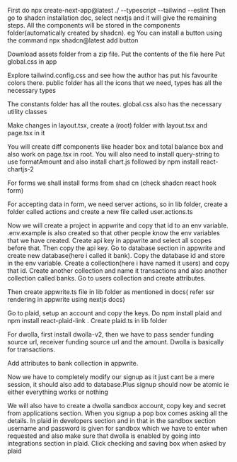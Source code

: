 First do  npx create-next-app@latest ./ --typescript --tailwind --eslint
Then go to shadcn installation doc, select nextjs and it will give the remaining steps.
All the components will be stored in the components folder(automatically created by shadcn). eg You can install a button using the command
npx shadcn@latest add button

Download assets folder from a zip file. Put the contents of the file here
Put global.css in app

Explore tailwind.config.css and see how the author has put his favourite colors there. public folder has all the icons that we need, types has all the necessary types

The constants folder has all the routes. global.css also has the necessary utility classes

Make changes in layout.tsx, create a (root) folder with layout.tsx and page.tsx in it

You will create diff components like header box and total balance box and also work on page.tsx in root. You will also need to install query-string to use formatAmount and also install chart.js followed by npm install react-chartjs-2

For forms we shall install forms from shad cn (check shadcn react hook form)

For accepting data in form, we need server actions, so in lib folder, create a folder called actions and create a new file called user.actions.ts

Now we will create a project in appwrite and copy that id to an env variable. .env.example is also created so that other people know the env variables that we have created. Create api key in appwrite and select all scopes before that. Then copy the api key.
Go to database section in appwrite and create new database(here i called it bank). Copy the database id and store in the env variable. Create a collection(here i have named it users) and copy that id. Create another collection and name it transactions and also another collection called banks. Go to users collection and create  attributes.

Then create appwrite.ts file in lib folder as mentioned in docs( refer ssr rendering in appwrite using nextjs docs)

Go to plaid, setup an account and copy the keys. Do npm install plaid and npm install react-plaid-link . Create plaid.ts in lib folder

For dwolla, first install dwolla-v2, then we have to pass sender funding source url, receiver funding source url and the amount. Dwolla is basically for transactions.

Add attributes to bank collection in appwrite. 

Now we have to completely modify our signup as it just cant be a mere session, it should also add to database.Plus signup should now be atomic ie either everything works or nothing

We will also have to create a dwolla sandbox account, copy key and secret from applications section. When you signup a pop box comes asking all the details. In plaid in developers section and in that in the sandbox section username and password is given for sandbox which we have to enter when requested and also make sure that dwolla is enabled by going into integrations section in plaid. Click checking and saving box when asked by plaid